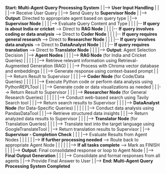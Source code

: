 **Start: Multi-Agent Query Processing System**
|
|--> **User Input Handling**
|    |
|    |--> Receive User Query
|    |--> Send Query to **Supervisor Node**
|    |--> **Output**: Directed to appropriate agent based on query type
|
|--> **Supervisor Node**
|    |
|    |--> Evaluate Query Content and Type
|         |
|         |-- **If query is about India or cricket** --> Direct to **RAG Node**
|         |
|         |-- **If query involves coding or data analysis** --> Direct to **Coder Node**
|         |
|         |-- **If query requires general research** --> Direct to **Researcher Node**
|         |
|         |-- **If query involves data analysis** --> Direct to **DataAnalyst Node**
|         |
|         |-- **If query requires translation** --> Direct to **Translator Node**
|    |
|    |--> **Output**: Agent Selection Decision
|
|--> **Agent Nodes**
|    |
|    |--> **RAG Node** (for India and Cricket Queries)
|    |    |
|    |    |--> Retrieve relevant information using Retrieval-Augmented Generation (RAG)
|    |    |--> Process with Chroma vector database and embeddings
|    |    |--> Generate response using context-based prompt
|    |    |--> Return Result to Supervisor
|    |
|    |--> **Coder Node** (for Code/Data Queries)
|    |    |
|    |    |--> Execute Python code or perform data analysis using PythonREPLTool
|    |    |--> Generate code or data visualizations as needed
|    |    |--> Return Result to Supervisor
|    |
|    |--> **Researcher Node** (for General Research Queries)
|    |    |
|    |    |--> Conduct web-based search using Tavily Search tool
|    |    |--> Return search results to Supervisor
|    |
|    |--> **DataAnalyst Node** (for Data-Specific Queries)
|    |    |
|    |    |--> Conduct data analysis using PandasDataTool
|    |    |--> Retrieve structured data insights
|    |    |--> Return analyzed data results to Supervisor
|    |
|    |--> **Translator Node** (for Translation Queries)
|         |
|         |--> Translate text into the target language using GoogleTranslateTool
|         |--> Return translation results to Supervisor
|
|--> **Supervisor - Completion Check**
|    |
|    |--> Evaluate Results from Agent Nodes
|    |    |
|    |    |--> **If further processing needed** --> Route back to appropriate Agent Node
|    |    |
|    |    |--> **If all tasks complete** --> Mark as FINISH
|    |
|    |--> **Output**: Final consolidated response or loop to Agent Node
|
|--> **Final Output Generation**
|    |
|    |--> Consolidate and format responses from all agents
|    |--> Provide Final Answer to User
|
|--> **End: Multi-Agent Query Processing System Completed**
